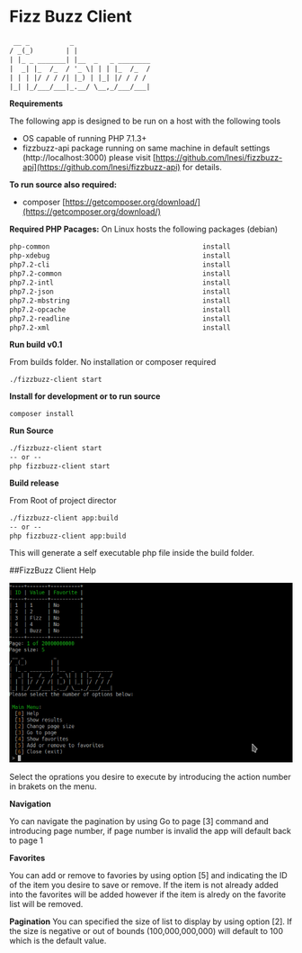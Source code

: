 # Fizz Buzz Client

```
 __ _          _                   
/ _(_)        | |                  
| |_ _ _______| |__  _   _ ________
|  _| |_  /_  / '_ \| | | |_  /_  /
| | | |/ / / /| |_) | |_| |/ / / /
|_| |_/___/___|_.__/ \__,_/___/___|
```

**Requirements**

The following app is designed to be run  on a host with the following tools
- OS capable of running PHP 7.1.3+
- fizzbuzz-api package running on same machine in default settings (http://localhost:3000) please visit [https://github.com/lnesi/fizzbuzz-api](https://github.com/lnesi/fizzbuzz-api) for details.

**To run source also required:**

- composer [https://getcomposer.org/download/](https://getcomposer.org/download/)

**Required PHP Pacages:**
On Linux hosts the following packages (debian)
```
php-common                                      install
php-xdebug                                      install
php7.2-cli                                      install
php7.2-common                                   install
php7.2-intl                                     install
php7.2-json                                     install
php7.2-mbstring                                 install
php7.2-opcache                                  install
php7.2-readline                                 install
php7.2-xml                                      install
```

**Run build v0.1**

From builds folder. No installation or composer required

```
./fizzbuzz-client start
```
**Install for development or to run source**
```
composer install
```

**Run Source**
```
./fizzbuzz-client start
-- or --
php fizzbuzz-client start
```

**Build release**

From Root of project director
```
./fizzbuzz-client app:build
-- or --
php fizzbuzz-client app:build
```

This will generate a self executable php file inside the build folder.

##FizzBuzz Client Help

![Screenshot](screenshot.png)

Select the oprations you desire to execute by introducing the action number in brakets on the menu.

**Navigation**

Yo can navigate the pagination by using Go to page [3] command and introducing page number, if page number is invalid the app will default back to page 1

**Favorites**

You can add or remove to favories by using option [5] and indicating the ID of the item you desire to save or remove.
If the item is not already added into the favorites will be added however if the item is alredy on the favorite list will be removed.

**Pagination**
You can specified the size of list to display by using option [2]. If the size is negative or out of bounds (100,000,000,000) will default to 100 which is the default value.
